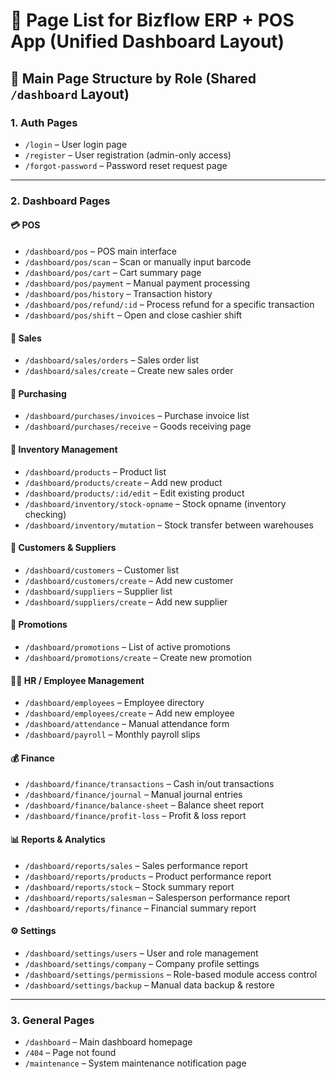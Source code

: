 # 📄 Page List for Bizflow ERP + POS App (Unified Dashboard Layout)

## 📂 Main Page Structure by Role (Shared `/dashboard` Layout)

### 1. Auth Pages

- `/login` – User login page
- `/register` – User registration (admin-only access)
- `/forgot-password` – Password reset request page

---

### 2. Dashboard Pages

#### 💳 POS

- `/dashboard/pos` – POS main interface
- `/dashboard/pos/scan` – Scan or manually input barcode
- `/dashboard/pos/cart` – Cart summary page
- `/dashboard/pos/payment` – Manual payment processing
- `/dashboard/pos/history` – Transaction history
- `/dashboard/pos/refund/:id` – Process refund for a specific transaction
- `/dashboard/pos/shift` – Open and close cashier shift

#### 📆 Sales

- `/dashboard/sales/orders` – Sales order list
- `/dashboard/sales/create` – Create new sales order

#### 📅 Purchasing

- `/dashboard/purchases/invoices` – Purchase invoice list
- `/dashboard/purchases/receive` – Goods receiving page

#### 🏢 Inventory Management

- `/dashboard/products` – Product list
- `/dashboard/products/create` – Add new product
- `/dashboard/products/:id/edit` – Edit existing product
- `/dashboard/inventory/stock-opname` – Stock opname (inventory checking)
- `/dashboard/inventory/mutation` – Stock transfer between warehouses

#### 👥 Customers & Suppliers

- `/dashboard/customers` – Customer list
- `/dashboard/customers/create` – Add new customer
- `/dashboard/suppliers` – Supplier list
- `/dashboard/suppliers/create` – Add new supplier

#### 🎁 Promotions

- `/dashboard/promotions` – List of active promotions
- `/dashboard/promotions/create` – Create new promotion

#### 👩‍💼 HR / Employee Management

- `/dashboard/employees` – Employee directory
- `/dashboard/employees/create` – Add new employee
- `/dashboard/attendance` – Manual attendance form
- `/dashboard/payroll` – Monthly payroll slips

#### 💰 Finance

- `/dashboard/finance/transactions` – Cash in/out transactions
- `/dashboard/finance/journal` – Manual journal entries
- `/dashboard/finance/balance-sheet` – Balance sheet report
- `/dashboard/finance/profit-loss` – Profit & loss report

#### 📊 Reports & Analytics

- `/dashboard/reports/sales` – Sales performance report
- `/dashboard/reports/products` – Product performance report
- `/dashboard/reports/stock` – Stock summary report
- `/dashboard/reports/salesman` – Salesperson performance report
- `/dashboard/reports/finance` – Financial summary report

#### ⚙️ Settings

- `/dashboard/settings/users` – User and role management
- `/dashboard/settings/company` – Company profile settings
- `/dashboard/settings/permissions` – Role-based module access control
- `/dashboard/settings/backup` – Manual data backup & restore

---

### 3. General Pages

- `/dashboard` – Main dashboard homepage
- `/404` – Page not found
- `/maintenance` – System maintenance notification page
